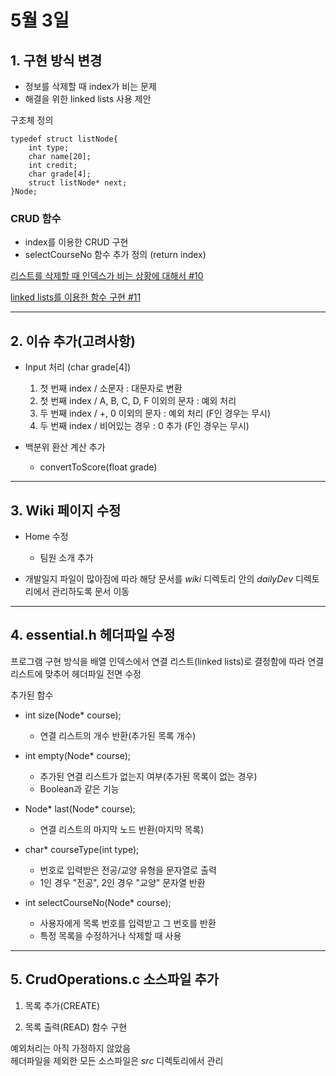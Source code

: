 # 5월 3일

## **1. 구현 방식 변경**

- 정보를 삭제할 때 index가 비는 문제
- 해결을 위한 linked lists 사용 제안

구조체 정의
~~~
typedef struct listNode{
    int type;
    char name[20];
    int credit; 
    char grade[4]; 
    struct listNode* next;
}Node;
~~~   

### CRUD 함수
- index를 이용한 CRUD 구현
- selectCourseNo 함수 추가 정의 (return index)

[리스트를 삭제할 때 인덱스가 비는 상황에 대해서 #10](https://github.com/22000546/2021OSSL_TeamProject/issues/10)

[linked lists를 이용한 함수 구현 #11](https://github.com/22000546/2021OSSL_TeamProject/issues/11)

---
## **2. 이슈 추가(고려사항)**

- Input 처리 (char grade[4])  
  1. 첫 번째 index / 소문자 : 대문자로 변환
  2. 첫 번째 index / A, B, C, D, F 이외의 문자 : 예외 처리
  3. 두 번째 index / +, 0 이외의 문자 : 예외 처리 (F인 경우는 무시)
  4. 두 번째 index / 비어있는 경우 : 0 추가 (F인 경우는 무시)

- 백분위 환산 계산 추가
  - convertToScore(float grade)


---
## **3. Wiki 페이지 수정**

- Home 수정
  - 팀원 소개 추가

- 개발일지 파일이 많아짐에 따라 해당 문서를 *wiki* 디렉토리 안의 *dailyDev* 디렉토리에서 관리하도록 문서 이동

---
## **4. essential.h 헤더파일 수정**

프로그램 구현 방식을 배열 인덱스에서 연결 리스트(linked lists)로 결정함에 따라 연결 리스트에 맞추어 헤더파일 전면 수정

추가된 함수

- int size(Node* course);
  * 연결 리스트의 개수 반환(추가된 목록 개수)

- int empty(Node* course);
  * 추가된 연결 리스트가 없는지 여부(추가된 목록이 없는 경우)
  * Boolean과 같은 기능

- Node* last(Node* course);
  * 연결 리스트의 마지막 노드 반환(마지막 목록)

- char* courseType(int type);
  * 번호로 입력받은 전공/교양 유형을 문자열로 출력
  * 1인 경우 "전공", 2인 경우 "교양" 문자열 반환

- int selectCourseNo(Node* course);
  * 사용자에게 목록 번호를 입력받고 그 번호를 반환
  * 특정 목록을 수정하거나 삭제할 때 사용
---
## **5. CrudOperations.c 소스파일 추가**

1. 목록 추가(CREATE)

2. 목록 출력(READ) 함수 구현   

예외처리는 아직 가정하지 않았음   
헤더파일을 제외한 모든 소스파일은 *src* 디렉토리에서 관리
